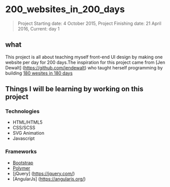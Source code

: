 # 200_websites_in_200_days
> Project Starting date: 4 October 2015, Project Finishing date: 21 April 2016, Current: day 1

## what

This project is all about teaching myself front-end UI design by making one website per day for 200 days.The inspiration for this project came from [Jen Dewalt] (https://github.com/jendewalt) who taught herself programming by building [180 wesites in 180 days](http://jenniferdewalt.com/)

## Things I will be learning by working on this project

### Technologies

- HTML/HTML5
- CSS/SCSS
- SVG Animation
- Javascript

### Frameworks

- [Bootstrap](http://getbootstrap.com/)
- [Polymer](https://www.polymer-project.org/0.5/)
- [jQuery] (https://jquery.com/)
- [AngularJs] (https://angularjs.org/)
